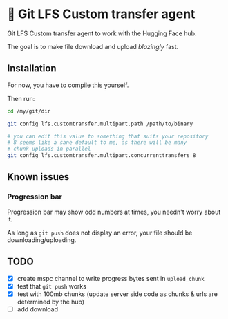 # :hugs: Git LFS Custom transfer agent

Git LFS Custom transfer agent to work with the Hugging Face hub.

The goal is to make file download and upload *blazingly* fast.

## Installation

For now, you have to compile this yourself.

Then run:

```sh
cd /my/git/dir

git config lfs.customtransfer.multipart.path /path/to/binary

# you can edit this value to something that suits your repository
# 8 seems like a sane default to me, as there will be many
# chunk uploads in parallel
git config lfs.customtransfer.multipart.concurrenttransfers 8
```

## Known issues

### Progression bar

Progression bar may show odd numbers at times, you needn't worry about it.

As long as `git push` does not display an error, your file should be downloading/uploading.

## TODO

- [x] create mspc channel to write progress bytes sent in `upload_chunk`
- [x] test that `git push` works
- [x] test with 100mb chunks (update server side code as chunks & urls are determined by the hub)
- [ ] add download
